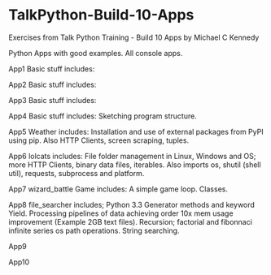 # TalkPython-Build-10-Apps
Exercises from Talk Python Training - Build 10 Apps by Michael C Kennedy

Python Apps with good examples.
All console apps.

App1 Basic stuff includes:

App2 Basic stuff includes:

App3 Basic stuff includes:

App4 Basic stuff includes:
  Sketching program structure.


App5 Weather includes:
Installation and use of external packages from PyPI using pip.
Also HTTP Clients, screen scraping, tuples.

App6 lolcats includes:
File folder management in Linux, Windows and OS; more HTTP Clients, binary data files, iterables.
Also imports os, shutil (shell util), requests, subprocess and platform.

App7 wizard_battle Game includes:
A simple game loop. Classes.

App8 file_searcher includes;
Python 3.3 Generator methods and keyword Yield.
Processing pipelines of data achieving order 10x mem usage improvement (Example 2GB text files).
Recursion; factorial and fibonnaci infinite series
os path operations.
String searching.

App9

App10


